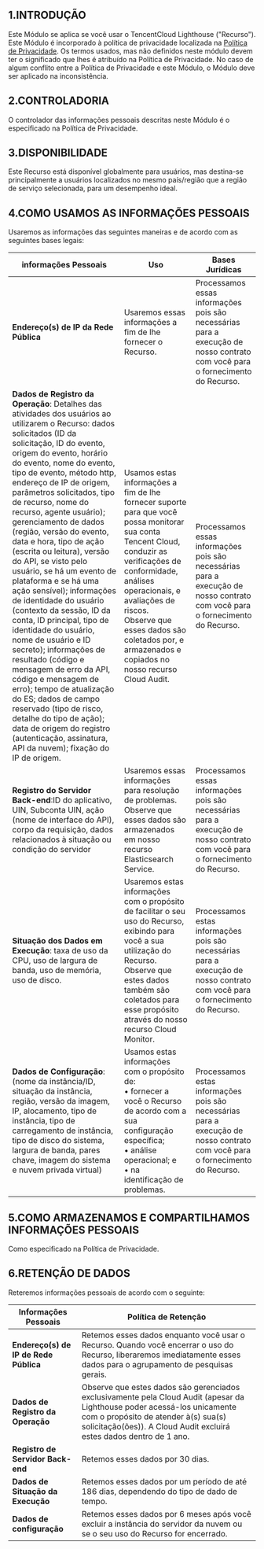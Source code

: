 
## 1.INTRODUÇÃO
Este Módulo se aplica se você usar o TencentCloud Lighthouse ("Recurso"). Este Módulo é incorporado à política de privacidade localizada na  [Política de Privacidade](https://intl.cloud.tencent.com/document/product/301/17345).  Os termos usados, mas não definidos neste módulo devem ter o significado que lhes é atribuído na Política de Privacidade. No caso de algum conflito entre a Política de Privacidade e este Módulo, o Módulo deve ser aplicado na inconsistência.

## 2.CONTROLADORIA
O controlador das informações pessoais descritas neste Módulo é o especificado na Política de Privacidade.

## 3.DISPONIBILIDADE
Este Recurso está disponível globalmente para usuários, mas destina-se principalmente a usuários localizados no mesmo país/região que a região de serviço selecionada, para um desempenho ideal.

## 4.COMO USAMOS AS INFORMAÇÕES PESSOAIS
Usaremos as informações das seguintes maneiras e de acordo com as seguintes bases legais:

| **informações Pessoais**                                     | **Uso** |**Bases Jurídicas**  |
| ------------------------------------------------------------ | ------------------------------------------------------------ | ---- |
|**Endereço(s) de IP da Rede Pública**  |Usaremos essas informações a fim de lhe fornecer o Recurso.  |Processamos essas informações pois são necessárias para a execução de nosso contrato com você para o fornecimento do Recurso.  |
|**Dados de Registro da Operação**: Detalhes das atividades dos usuários ao utilizarem o Recurso: dados solicitados (ID da solicitação, ID do evento, origem do evento, horário do evento, nome do evento, tipo de evento, método http, endereço de IP de origem, parâmetros solicitados, tipo de recurso, nome do recurso, agente usuário); gerenciamento de dados (região, versão do evento, data e hora, tipo de ação (escrita ou leitura), versão do API, se visto pelo usuário, se há um evento de plataforma e se há uma ação sensível); informações de identidade do usuário (contexto da sessão, ID da conta, ID principal, tipo de identidade do usuário, nome de usuário e ID secreto); informações de resultado (código e mensagem de erro da API, código e mensagem de erro); tempo de atualização do ES; dados de campo reservado (tipo de risco, detalhe do tipo de ação); data de origem do registro (autenticação, assinatura, API da nuvem); fixação do IP de origem.  |Usamos estas informações a fim de lhe fornecer suporte para que você possa monitorar sua conta Tencent Cloud, conduzir as verificações de conformidade, análises operacionais, e avaliações de riscos. <br/>Observe que esses dados são coletados por, e armazenados e copiados no nosso recurso Cloud Audit.|Processamos essas informações pois são necessárias para a execução de nosso contrato com você para o fornecimento do Recurso.  |
|**Registro do Servidor Back-end**:ID do aplicativo, UIN, Subconta UIN, ação (nome de interface do API), corpo da requisição, dados relacionados à situação ou condição do servidor |Usaremos essas informações para resolução de problemas. <br/>Observe que esses dados são armazenados em nosso recurso Elasticsearch Service.|Processamos essas informações pois são necessárias para a execução de nosso contrato com você para o fornecimento do Recurso. |
|**Situação dos Dados em Execução**: taxa de uso da CPU, uso de largura de banda, uso de memória, uso de disco. |Usaremos estas informações com o propósito de facilitar o seu uso do Recurso, exibindo para você a sua utilização do Recurso. <br/>Observe que estes dados também são coletados para esse propósito através do nosso recurso Cloud Monitor.|Processamos estas informações pois são necessárias para a execução de nosso contrato com você para o fornecimento do Recurso. |
|**Dados de Configuração**:(nome da instância/ID, situação da instância, região, versão da imagem, IP, alocamento, tipo de instância, tipo de carregamento de instância, tipo de disco do sistema, largura de banda, pares chave, imagem do sistema e nuvem privada virtual) |Usamos estas informações com o propósito de:                                      <br/>•     fornecer a você o Recurso de acordo com a sua configuração específica;                        <br/>•     análise operacional; e                                                         <br/>•     na identificação de problemas.|Processamos estas informações pois são necessárias para a execução de nosso contrato com você para o fornecimento do Recurso. |



## 5.COMO ARMAZENAMOS E COMPARTILHAMOS INFORMAÇÕES PESSOAIS
Como especificado na Política de Privacidade. 

## 6.RETENÇÃO DE DADOS
Reteremos informações pessoais de acordo com o seguinte:

| **Informações Pessoais**                                     | **Política de Retenção** |
| ------------------------------------------------------------ | ------------------------------------------------------------ |
|**Endereço(s) de IP de Rede Pública**  |Retemos esses dados enquanto você usar o Recurso. Quando você encerrar o uso do Recurso, liberaremos imediatamente esses dados para o agrupamento de pesquisas gerais. |
|**Dados de Registro da Operação** |Observe que estes dados são gerenciados exclusivamente pela Cloud Audit (apesar da Lighthouse poder acessá-los unicamente com o propósito de atender à(s) sua(s) solicitação(ões)).                                                                                                     A Cloud Audit excluirá estes dados dentro de 1 ano.|
|**Registro de Servidor Back-end** |Retemos esses dados por 30 dias. |
|**Dados de Situação da Execução** |Retemos esses dados por um período de até 186 dias, dependendo do tipo de dado de tempo. |
|**Dados de configuração** |Retemos esses dados por 6 meses após você excluir a instância do servidor da nuvem ou se o seu uso do Recurso for encerrado. |
